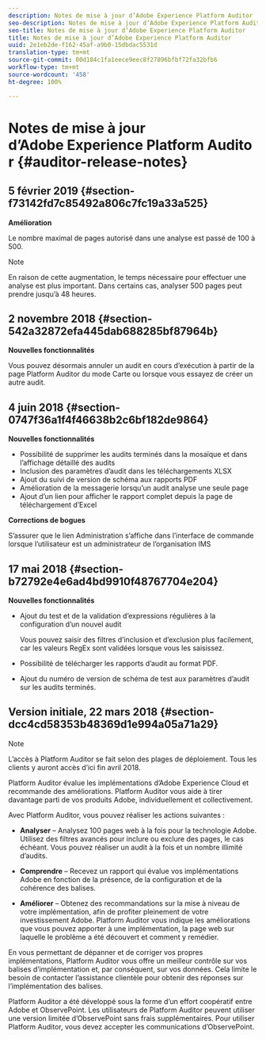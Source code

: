 ```yaml
---
description: Notes de mise à jour d’Adobe Experience Platform Auditor
seo-description: Notes de mise à jour d’Adobe Experience Platform Auditor
seo-title: Notes de mise à jour d’Adobe Experience Platform Auditor
title: Notes de mise à jour d’Adobe Experience Platform Auditor
uuid: 2e1eb2de-f162-45af-a9b0-15dbdac5531d
translation-type: tm+mt
source-git-commit: 00d184c1fa1eece9eec8f27896bfbf72fa32bfb6
workflow-type: tm+mt
source-wordcount: '458'
ht-degree: 100%

---
```



# Notes de mise à jour d’Adobe Experience Platform Auditor {#auditor-release-notes}

## 5 février 2019 {#section-f73142fd7c85492a806c7fc19a33a525}

**Amélioration**

Le nombre maximal de pages autorisé dans une analyse est passé de 100 à 500.

>[!NOTE]
>
>En raison de cette augmentation, le temps nécessaire pour effectuer une analyse est plus important. Dans certains cas, analyser 500 pages peut prendre jusqu’à 48 heures.

## 2 novembre 2018 {#section-542a32872efa445dab688285bf87964b}

**Nouvelles fonctionnalités**

Vous pouvez désormais annuler un audit en cours d’exécution à partir de la page Platform Auditor du mode Carte ou lorsque vous essayez de créer un autre audit.

## 4 juin 2018 {#section-0747f36a1f4f46638b2c6bf182de9864}

**Nouvelles fonctionnalités**

* Possibilité de supprimer les audits terminés dans la mosaïque et dans l’affichage détaillé des audits
* Inclusion des paramètres d’audit dans les téléchargements XLSX
* Ajout du suivi de version de schéma aux rapports PDF
* Amélioration de la messagerie lorsqu’un audit analyse une seule page
* Ajout d’un lien pour afficher le rapport complet depuis la page de téléchargement d’Excel

**Corrections de bogues**

S’assurer que le lien Administration s’affiche dans l’interface de commande lorsque l’utilisateur est un administrateur de l’organisation IMS

## 17 mai 2018 {#section-b72792e4e6ad4bd9910f48767704e204}

**Nouvelles fonctionnalités**

* Ajout du test et de la validation d’expressions régulières à la configuration d’un nouvel audit

   Vous pouvez saisir des filtres d’inclusion et d’exclusion plus facilement, car les valeurs RegEx sont validées lorsque vous les saisissez.
* Possibilité de télécharger les rapports d’audit au format PDF.
* Ajout du numéro de version de schéma de test aux paramètres d’audit sur les audits terminés.

## Version initiale, 22 mars 2018 {#section-dcc4cd58353b48369d1e994a05a71a29}

>[!NOTE]
>
>L’accès à Platform Auditor se fait selon des plages de déploiement. Tous les clients y auront accès d’ici fin avril 2018.

Platform Auditor évalue les implémentations d’Adobe Experience Cloud et recommande des améliorations. Platform Auditor vous aide à tirer davantage parti de vos produits Adobe, individuellement et collectivement.

Avec Platform Auditor, vous pouvez réaliser les actions suivantes :

* **Analyser** – Analysez 100 pages web à la fois pour la technologie Adobe. Utilisez des filtres avancés pour inclure ou exclure des pages, le cas échéant. Vous pouvez réaliser un audit à la fois et un nombre illimité d’audits.

* **Comprendre** – Recevez un rapport qui évalue vos implémentations Adobe en fonction de la présence, de la configuration et de la cohérence des balises.

* **Améliorer** – Obtenez des recommandations sur la mise à niveau de votre implémentation, afin de profiter pleinement de votre investissement Adobe. Platform Auditor vous indique les améliorations que vous pouvez apporter à une implémentation, la page web sur laquelle le problème a été découvert et comment y remédier.

En vous permettant de dépanner et de corriger vos propres implémentations, Platform Auditor vous offre un meilleur contrôle sur vos balises d’implémentation et, par conséquent, sur vos données. Cela limite le besoin de contacter l’assistance clientèle pour obtenir des réponses sur l’implémentation des balises.

Platform Auditor a été développé sous la forme d’un effort coopératif entre Adobe et ObservePoint. Les utilisateurs de Platform Auditor peuvent utiliser une version limitée d’ObservePoint sans frais supplémentaires. Pour utiliser Platform Auditor, vous devez accepter les communications d’ObservePoint.

